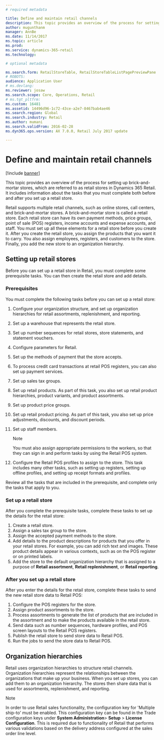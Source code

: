 ```yaml
---
# required metadata

title: Define and maintain retail channels
description: This topic provides an overview of the process for setting up brick-and-mortar stores, which are referred to as retail stores in Dynamics 365 Retail. It includes information about the tasks that you must complete both before and after you set up a retail store.
author: mugunthanm
manager: AnnBe
ms.date: 11/14/2017
ms.topic: article
ms.prod: 
ms.service: dynamics-365-retail
ms.technology: 

# optional metadata

ms.search.form: RetailStoreTable, RetailStoreTableListPagePreviewPane
# ROBOTS: 
audience: Application User
# ms.devlang: 
ms.reviewer: josaw
ms.search.scope: Core, Operations, Retail
# ms.tgt_pltfrm: 
ms.custom: 16481
ms.assetid: 14496d96-1c72-43ce-a2e7-8467bab4ae46
ms.search.region: Global
ms.search.industry: Retail
ms.author: mumani
ms.search.validFrom: 2016-02-28
ms.dyn365.ops.version: AX 7.0.0, Retail July 2017 update

---
```


# Define and maintain retail channels

[!include [banner](includes/banner.md)]

This topic provides an overview of the process for setting up brick-and-mortar stores, which are referred to as retail stores in Dynamics 365 Retail. It includes information about the tasks that you must complete both before and after you set up a retail store.

Retail supports multiple retail channels, such as online stores, call centers, and brick-and-mortar stores. A brick-and-mortar store is called a retail store. Each retail store can have its own payment methods, price groups, point of sale (POS) registers, income accounts and expense accounts, and staff. You must set up all these elements for a retail store before you create it. After you create the retail store, you assign the products that you want it to carry. You also assign employees, registers, and customers to the store. Finally, you add the new store to an organization hierarchy.

## Setting up retail stores

Before you can set up a retail store in Retail, you must complete some prerequisite tasks. You can then create the retail store and add details.

### Prerequisites

You must complete the following tasks before you can set up a retail store:

1. Configure your organization structure, and set up organization hierarchies for retail assortments, replenishment, and reporting.
2. Set up a warehouse that represents the retail store.
3. Set up number sequences for retail stores, store statements, and statement vouchers.
4. Configure parameters for Retail.
5. Set up the methods of payment that the store accepts.
6. To process credit card transactions at retail POS registers, you can also set up payment services.
7. Set up sales tax groups.
8. Set up retail products. As part of this task, you also set up retail product hierarchies, product variants, and product assortments.
9. Set up product price groups.
10. Set up retail product pricing. As part of this task, you also set up price adjustments, discounts, and discount periods.
11. Set up staff members.

    > [!NOTE]
    > You must also assign appropriate permissions to the workers, so that they can sign in and perform tasks by using the Retail POS system.

12. Configure the Retail POS profiles to assign to the store. This task includes many other tasks, such as setting up registers, setting up offline profiles, and setting up receipt formats and profiles.

Review all the tasks that are included in the prerequisite, and complete only the tasks that apply to you.

### Set up a retail store

After you complete the prerequisite tasks, complete these tasks to set up the details for the retail store:

1. Create a retail store.
2. Assign a sales tax group to the store.
3. Assign the accepted payment methods to the store.
4. Add details to the product descriptions for products that you offer in your retail stores. For example, you can add rich text and images. These product details appear in various contexts, such as on the POS register or on printed labels.
5. Add the store to the default organization hierarchy that is assigned to a purpose of **Retail assortment**, **Retail replenishment**, or **Retail reporting**.

### After you set up a retail store

After you enter the details for the retail store, complete these tasks to send the new retail store data to Retail POS:

1. Configure the POS registers for the store.
2. Assign product assortments to the store.
3. Process assortments to generate the list of products that are included in the assortment and to make the products available in the retail store.
4. Send data such as number sequences, hardware profiles, and POS screen layouts to the Retail POS registers.
5. Publish the retail store to send store data to Retail POS.
6. Run the jobs to send the store data to Retail POS.

## Organization hierarchies

Retail uses organization hierarchies to structure retail channels. Organization hierarchies represent the relationships between the organizations that make up your business. When you set up stores, you can add them to an organization hierarchy. The stores then share data that is used for assortments, replenishment, and reporting.

> [!NOTE]
> In order to use Retail sales functionality, the configuration key for 'Multiple ship-to' must be enabled.  This configuration key can be found in the Trade configuration keys under **System Administration**\> **Setup** \> **License Configuration**.  This is required due to functionality of Retail that performs various validations based on the delivery address configured at the sales order line level.
